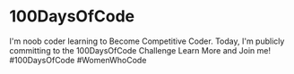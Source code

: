# 100DaysOfCode
I'm noob coder learning to Become Competitive Coder. Today, I'm publicly committing to the 100DaysOfCode Challenge Learn More and Join me!  #100DaysOfCode  #WomenWhoCode
